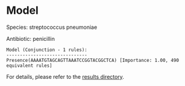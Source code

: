 
# Model

Species: streptococcus pneumoniae

Antibiotic: penicillin

```
Model (Conjunction - 1 rules):
------------------------------
Presence(AAAATGTAGCAGTTAAATCCGGTACGGCTCA) [Importance: 1.00, 490 equivalent rules]

```

For details, please refer to the [results directory](../../../../../results/scm_b/streptococcus%20pneumoniae/penicillin/repeat_7/).

